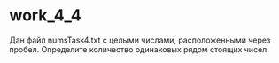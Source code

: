 # work_4_4
Дан файл numsTask4.txt с целыми числами, расположенными через пробел. Определите количество одинаковых рядом стоящих чисел
